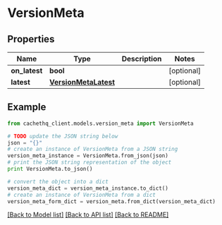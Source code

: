 # VersionMeta


## Properties
Name | Type | Description | Notes
------------ | ------------- | ------------- | -------------
**on_latest** | **bool** |  | [optional] 
**latest** | [**VersionMetaLatest**](VersionMetaLatest.md) |  | [optional] 

## Example

```python
from cachethq_client.models.version_meta import VersionMeta

# TODO update the JSON string below
json = "{}"
# create an instance of VersionMeta from a JSON string
version_meta_instance = VersionMeta.from_json(json)
# print the JSON string representation of the object
print VersionMeta.to_json()

# convert the object into a dict
version_meta_dict = version_meta_instance.to_dict()
# create an instance of VersionMeta from a dict
version_meta_form_dict = version_meta.from_dict(version_meta_dict)
```
[[Back to Model list]](../README.md#documentation-for-models) [[Back to API list]](../README.md#documentation-for-api-endpoints) [[Back to README]](../README.md)


